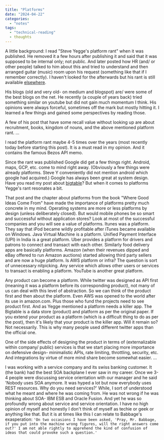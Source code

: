 ```yaml
---
title: "Platforms"
date: "2024-04-22"
categories: 
  - "notes"
tags: 
  - "technical-reading"
  - thoughts
---
```

A little background:
I read "Steve Yegge's platform rant" when it was published. He removed it a few hours after publishing it and said that it was supposed to be internal only; not public. And later posted how HR (and/ or other people) talked to him about this and tried to understand and then arranged guitar (music) room upon his request (something like that if I remember correctly). I haven't looked for the afterwards but his rant is still available [elsewhere](https://gist.github.com/chitchcock/1281611).

His blogs (old and very old- on medium and blogspot) are/ were some of the best blogs on the net. He recently (a couple of years back) tried something similar on youtube but did not gain much momentum I think. His opinions were always forceful, sometimes off the mark but mostly hitting it. I learned a few things and gained some perspectives by reading those.

A few of his post that have some recall value without looking up are about recruitment, books, kingdom of nouns, and the above mentioned platform rant.
...

I read the platform rant maybe 4-5 times over the years (most recently today before starting this post). It is a must read in my opinion. And it contains the famous Bezos API memo. 

Since the rant was published Google did get a few things right. Android, maps, GCP, etc. come to mind right away. (Obviously a few things were already platforms. Steve Y conveniently did not mention android which google had acquired.) Google has always been great at system design. Have you read my post about [bigtable](https://atul-atul.github.io/reading-googles-bigtable-paper/)? But when it comes to platforms Yegge's rant resonates a bit.

That post and the chapter about platforms from the book "Where Good Ideas Come From" have made the importance of platforms pretty much concrete in my mind. Operating systems are more or less platforms by design (unless deliberately closed). But would mobile phones be so smart and successful without application stores? Look at most of the successful companies and you will see a value of platforms. Itunes was a platform. They say that iPod became wildly profitable after iTunes became available on Windows. Java Virtual Machine is a platform. Unified Payment Interface (UPI) in India is a great platform. Uber provides a platform for drivers and patrons to connect and transact with each other. Similarly food delivery apps are basically platforms. Amazon (when their revenues dipped and eBay offered to run Amazon auctions) started allowing third party sellers and are now a huge platform. Is AWS platform or infra? The question is sort of unnecessary nitpicking. Any service which allows other users or services to transact is enabling a platform. YouTube is another great platform.

Any product can become a platform. While twitter was designed as API first (meaning it was a platform before its corresponding product), not many of us can deal with this level of abstraction. So we can think of the product first and then about the platform. Even AWS was opened to the world after its use in amazon.com. Plus those who fund the projects need to see product first. And as Yegge mentioned a platform needs a killer app. The Bigtable is a data store (product) and platform as per the original paper. If you extend your product as a platform (which is a difficult thing to do as per the post), then it's likely that your product is the killer app. Will it remain so? Not necessarily. This is why many people used different twitter apps than the official one. 

One of the side effects of designing the product in terms of (externalizable within company/ public) services is that we start placing more importance on defensive design- minimalistic APIs, rate limiting, throttling, security, etc. And integrations by virtue of more mind share become somewhat easier.
...

I was working with a service company and its swiss banking customer. It (the bank) had the best SOA backplane I ever saw in my career. Once we 3-4 people were discussing service orientation with our manager and he said 'Nobody uses SOA anymore. It was hyped a lot but now everybody uses REST resources. Why do you need services?' While, I sort of understood what he meant and where he was coming from. He was not wrong if he was thinking about SOA- IBM ESB and Oracle Fusion. And yet he was so profoundly wrong about service and service orientation. I have no high opinion of myself and honestly I don't think of myself as techie or geek or anything like that. But it is at times like this I can relate to Babbage's exasperation: `'On two occasions I have been asked, 'Pray, Mr. Babbage, if you put into the machine wrong figures, will the right answers come out?' I am not able rightly to apprehend the kind of confusion of ideas that could provoke such a question.'`



